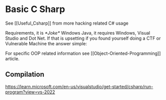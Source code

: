# Basic C Sharp

See [[Useful_Csharp]] from more hacking related C# usage

Requirements, it is *\*Joke\** Windows Java, it requires Windows, Visual Studio and Dot Net. If that is upsetting if you found yourself doing a CTF or Vulnerable Machine the answer simple:

For specific OOP related information see [[Object-Oriented-Programming]] article.

## Compilation

https://learn.microsoft.com/en-us/visualstudio/get-started/csharp/run-program?view=vs-2022

